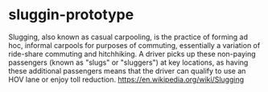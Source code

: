 # sluggin-prototype

Slugging, also known as casual carpooling, is the practice of forming ad hoc, informal carpools for purposes of commuting, essentially a variation of ride-share commuting and hitchhiking. A driver picks up these non-paying passengers (known as "slugs" or "sluggers") at key locations, as having these additional passengers means that the driver can qualify to use an HOV lane or enjoy toll reduction.
https://en.wikipedia.org/wiki/Slugging
